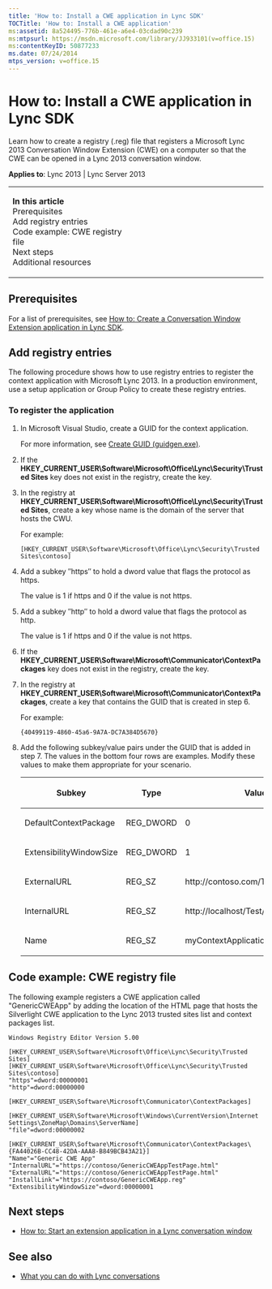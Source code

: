 ```yaml
---
title: 'How to: Install a CWE application in Lync SDK'
TOCTitle: 'How to: Install a CWE application'
ms:assetid: 8a524495-776b-461e-a6e4-03cdad90c239
ms:mtpsurl: https://msdn.microsoft.com/library/JJ933101(v=office.15)
ms:contentKeyID: 50877233
ms.date: 07/24/2014
mtps_version: v=office.15
---
```


# How to: Install a CWE application in Lync SDK

Learn how to create a registry (.reg) file that registers a Microsoft Lync 2013 Conversation Window Extension (CWE) on a computer so that the CWE can be opened in a Lync 2013 conversation window.



**Applies to**: Lync 2013 | Lync Server 2013

<table>
<colgroup>
<col style="width: 50%" />
<col style="width: 50%" />
</colgroup>
<tbody>
<tr class="odd">
<td><p><strong>In this article</strong><br />
Prerequisites<br />
Add registry entries<br />
Code example: CWE registry file<br />
Next steps<br />
Additional resources</p></td>
<td><p></p></td>
</tr>
</tbody>
</table>

## Prerequisites

For a list of prerequisites, see [How to: Create a Conversation Window Extension application in Lync SDK](how-to-create-a-conversation-window-extension-application-in-lync-sdk.md).

## Add registry entries

The following procedure shows how to use registry entries to register the context application with Microsoft Lync 2013. In a production environment, use a setup application or Group Policy to create these registry entries.

### To register the application

1.  In Microsoft Visual Studio, create a GUID for the context application.
    
    For more information, see [Create GUID (guidgen.exe)](http://go.microsoft.com/fwlink/?linkid=192728%26clcid=0x409).

2.  If the **HKEY\_CURRENT\_USER\\Software\\Microsoft\\Office\\Lync\\Security\\Trusted Sites** key does not exist in the registry, create the key.

3.  In the registry at **HKEY\_CURRENT\_USER\\Software\\Microsoft\\Office\\Lync\\Security\\Trusted Sites**, create a key whose name is the domain of the server that hosts the CWU.
    
    For example:
    
        [HKEY_CURRENT_USER\Software\Microsoft\Office\Lync\Security\Trusted Sites\contoso]

4.  Add a subkey ″https″ to hold a dword value that flags the protocol as https.
    
    The value is 1 if https and 0 if the value is not https.

5.  Add a subkey ″http″ to hold a dword value that flags the protocol as http.
    
    The value is 1 if https and 0 if the value is not https.

6.  If the **HKEY\_CURRENT\_USER\\Software\\Microsoft\\Communicator\\ContextPackages** key does not exist in the registry, create the key.

7.  In the registry at **HKEY\_CURRENT\_USER\\Software\\Microsoft\\Communicator\\ContextPackages**, create a key that contains the GUID that is created in step 6.
    
    For example:
    
        {40499119-4860-45a6-9A7A-DC7A384D5670}

8.  Add the following subkey/value pairs under the GUID that is added in step 7. The values in the bottom four rows are examples. Modify these values to make them appropriate for your scenario.
    
    <table>
    <colgroup>
    <col style="width: 33%" />
    <col style="width: 33%" />
    <col style="width: 33%" />
    </colgroup>
    <thead>
    <tr class="header">
    <th><p>Subkey</p></th>
    <th><p>Type</p></th>
    <th><p>Value</p></th>
    </tr>
    </thead>
    <tbody>
    <tr class="odd">
    <td><p>DefaultContextPackage</p></td>
    <td><p>REG_DWORD</p></td>
    <td><p>0</p></td>
    </tr>
    <tr class="even">
    <td><p>ExtensibilityWindowSize</p></td>
    <td><p>REG_DWORD</p></td>
    <td><p>1</p></td>
    </tr>
    <tr class="odd">
    <td><p>ExternalURL</p></td>
    <td><p>REG_SZ</p></td>
    <td><p>http://contoso.com/Test/sample.html</p></td>
    </tr>
    <tr class="even">
    <td><p>InternalURL</p></td>
    <td><p>REG_SZ</p></td>
    <td><p>http://localhost/Test/sample.html</p></td>
    </tr>
    <tr class="odd">
    <td><p>Name</p></td>
    <td><p>REG_SZ</p></td>
    <td><p>myContextApplication</p></td>
    </tr>
    </tbody>
    </table>

## Code example: CWE registry file

The following example registers a CWE application called "GenericCWEApp" by adding the location of the HTML page that hosts the Silverlight CWE application to the Lync 2013 trusted sites list and context packages list.

    Windows Registry Editor Version 5.00
    
    [HKEY_CURRENT_USER\Software\Microsoft\Office\Lync\Security\Trusted Sites]
    [HKEY_CURRENT_USER\Software\Microsoft\Office\Lync\Security\Trusted Sites\contoso]
    "https"=dword:00000001
    "http"=dword:00000000
    
    [HKEY_CURRENT_USER\Software\Microsoft\Communicator\ContextPackages]
    
    [HKEY_CURRENT_USER\Software\Microsoft\Windows\CurrentVersion\Internet Settings\ZoneMap\Domains\ServerName]
    "file"=dword:00000002
    
    [HKEY_CURRENT_USER\Software\Microsoft\Communicator\ContextPackages\{FA44026B-CC48-42DA-AAA8-B849BCB43A21}]
    "Name"="Generic CWE App"
    "InternalURL"="https://contoso/GenericCWEAppTestPage.html"
    "ExternalURL"="https://contoso/GenericCWEAppTestPage.html"
    "InstallLink"="https://contoso/GenericCWEApp.reg"
    "ExtensibilityWindowSize"=dword:00000001

## Next steps

  - [How to: Start an extension application in a Lync conversation window](how-to-start-an-extension-application-in-a-lync-conversation-window.md)

## See also

  - [What you can do with Lync conversations](what-you-can-do-with-lync-conversations.md)

